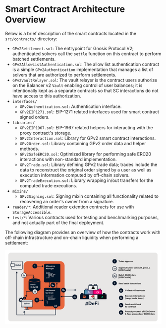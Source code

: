 # Smart Contract Architecture Overview

Below is a brief description of the smart contracts located in the `src/contracts/` directory:

- `GPv2Settlement.sol`: The entrypoint for Gnosis Protocol V2; authenticated solvers call the `settle` function on this contract to perform batched settlements.
- `GPv2AllowListAuthentication.sol`: The allow list authentication contract is a simple `GPv2Authentication` implementation that manages a list of solvers that are authorized to perform settlements.
- `GPv2VaultRelayer.sol`: The vault relayer is the contract users authorize on the Balancer v2 `Vault` enabling control of user balances; it is intentionally kept as a separate contracts so that SC interactions do not have access to this authorization.
- `interfaces/`
  - `GPv2Authentication.sol`: Authentication interface.
  - `GPv2EIP1271.sol`: EIP-1271 related interfaces used for smart contract signed orders.
- `libraries/`
  - `GPv2EIP1967.sol`: EIP-1967 related helpers for interacting with the proxy contract's storage.
  - `GPv2Interaction.sol`: Library for GPv2 smart contract interactions.
  - `GPv2Order.sol`: Library containing GPv2 order data and helper methods.
  - `GPv2SafeERC20.sol`: Optimized library for performing safe ERC20 interactions with non-standard implementation.
  - `GPv2Trade.sol`: Library defining GPv2 trade data; trades include the data to reconstruct the original order signed by a user as well as execution information computed by off-chain solvers.
  - `GPv2TradeExecution.sol`: Library wrapping in/out transfers for the computed trade executions.
- `mixins/`
  - `GPv2Signing.sol`: Signing mixin containing all functionality related to recovering an order's owner from a signature.
- `reader/*`: Additional reader extention contracts for use with `StorageAccessible`.
- `test/*`: Various contracts used for testing and benchmarking purposes, and not actually part of the final deployment.

The following diagram provides an overview of how the contracts work with off-chain infrastructure and on-chain liquidity when performing a settlement:

![architecture diagram](images/architecture.png)
